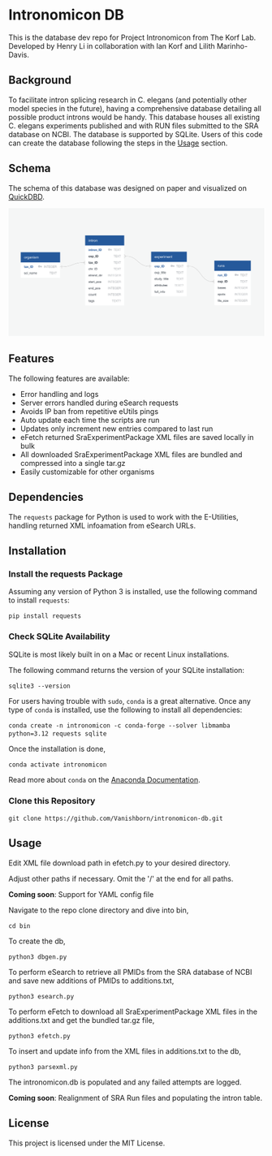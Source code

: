 # Intronomicon DB

This is the database dev repo for Project Intronomicon from The Korf Lab. Developed by Henry Li in collaboration with Ian Korf and Lilith Marinho-Davis.

## Background

To facilitate intron splicing research in C. elegans (and potentially other model species in the future), having a comprehensive database detailing all possible product introns would be handy. This database houses all existing C. elegans experiments published and with RUN files submitted to the SRA database on NCBI. The database is supported by SQLite. Users of this code can create the database following the steps in the [Usage](#usage) section.

## Schema

The schema of this database was designed on paper and visualized on [QuickDBD](https://app.quickdatabasediagrams.com/).

<p align="center">
  <img src="https://github.com/Vanishborn/intronomicon-db/blob/main/db_schema.png?raw=true" alt="Schema Overview by QuickDBD"/>
</p>

## Features

The following features are available:
- Error handling and logs
- Server errors handled during eSearch requests
- Avoids IP ban from repetitive eUtils pings
- Auto update each time the scripts are run
- Updates only increment new entries compared to last run
- eFetch returned SraExperimentPackage XML files are saved locally in bulk
- All downloaded SraExperimentPackage XML files are bundled and compressed into a single tar.gz
- Easily customizable for other organisms

## Dependencies

The `requests` package for Python is used to work with the E-Utilities, handling returned XML infoamation from eSearch URLs.

## Installation

### Install the requests Package

Assuming any version of Python 3 is installed, use the following command to install `requests`:

```
pip install requests
```

### Check SQLite Availability

SQLite is most likely built in on a Mac or recent Linux installations.

The following command returns the version of your SQLite installation:

```
sqlite3 --version
```

For users having trouble with `sudo`, `conda` is a great alternative. Once any type of `conda` is installed, use the following to install all dependencies:

```
conda create -n intronomicon -c conda-forge --solver libmamba python=3.12 requests sqlite
```

Once the installation is done,

```
conda activate intronomicon
```

Read more about `conda` on the [Anaconda Documentation](https://docs.anaconda.com/anaconda/).

### Clone this Repository

```
git clone https://github.com/Vanishborn/intronomicon-db.git
```

## Usage

Edit XML file download path in efetch.py to your desired directory.

Adjust other paths if necessary. Omit the '/' at the end for all paths.

**Coming soon**: Support for YAML config file

Navigate to the repo clone directory and dive into bin,

```
cd bin
```

To create the db, 

```
python3 dbgen.py
```

To perform eSearch to retrieve all PMIDs from the SRA database of NCBI and save new additions of PMIDs to additions.txt,

```
python3 esearch.py
```

To perform eFetch to download all SraExperimentPackage XML files in the additions.txt and get the bundled tar.gz file,

```
python3 efetch.py
```

To insert and update info from the XML files in additions.txt to the db,

```
python3 parsexml.py
```

The intronomicon.db is populated and any failed attempts are logged.

**Coming soon**: Realignment of SRA Run files and populating the intron table.

## License

This project is licensed under the MIT License.
